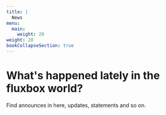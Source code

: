 ```yaml
---
title: |
  News
menu:
  main:
    weight: 20
weight: 20
bookCollapseSection: true
---
```


# What's happened lately in the fluxbox world?

Find announces in here, updates, statements and so on.

